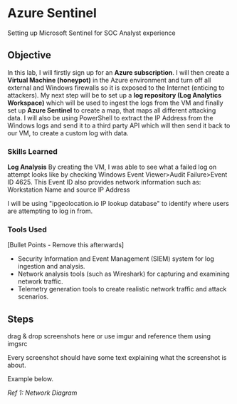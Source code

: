 # Azure Sentinel
Setting up Microsoft Sentinel for SOC Analyst experience

## Objective
In this lab, I will firstly sign up for an **Azure subscription**. I will then create a **Virtual Machine (honeypot)** in the Azure environment and turn off all external and Windows firewalls so it is exposed to the Internet (enticing to attackers).
My next step will be to set up a **log repository (Log Analytics Workspace)** which will be used to ingest the logs from the VM and finally set up **Azure Sentinel** to create a map, that maps all different attacking data.
I will also be using PowerShell to extract the IP Address from the Windows logs and send  it to a third party API which will then send it back to our VM, to create a custom log with data.

### Skills Learned
**Log Analysis**
By creating the VM, I was able to see what a failed log on attempt looks like by checking Windows Event Viewer>Audit Failure>Event ID 4625.
This Event ID also provides network information such as:
Workstation Name and source IP Address

I will be using "ipgeolocation.io IP lookup database" to identify where users are attempting to log in from.

### Tools Used
[Bullet Points - Remove this afterwards]

- Security Information and Event Management (SIEM) system for log ingestion and analysis.
- Network analysis tools (such as Wireshark) for capturing and examining network traffic.
- Telemetry generation tools to create realistic network traffic and attack scenarios.

## Steps
drag & drop screenshots here or use imgur and reference them using imgsrc

Every screenshot should have some text explaining what the screenshot is about.

Example below.

*Ref 1: Network Diagram*
